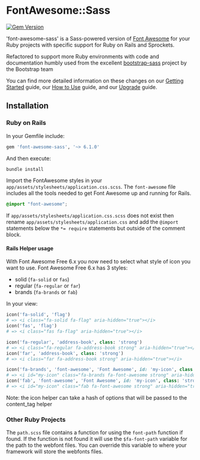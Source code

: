 # FontAwesome::Sass

[![Gem Version](https://badge.fury.io/rb/font-awesome-sass.svg)](https://badge.fury.io/rb/font-awesome-sass)

'font-awesome-sass' is a Sass-powered version of [Font Awesome](http://fontawesome.com/) for your Ruby projects with specific support for Ruby on Rails and Sprockets.

Refactored to support more Ruby environments with code and documentation humbly used from the excellent [bootstrap-sass](https://github.com/twbs/bootstrap-sass) project by the Bootstrap team

You can find more detailed information on these changes on our [Getting Started](https://fontawesome.com/docs/web/setup/get-started) guide, our [How to Use](https://fontawesome.com/docs/web/) guide, and our [Upgrade](https://fontawesome.com/docs/web/setup/upgrade/) guide.

## Installation

### Ruby on Rails

In your Gemfile include:

```ruby
gem 'font-awesome-sass', '~> 6.1.0'
```

And then execute:

```sh
bundle install
```

Import the FontAwesome styles in your `app/assets/stylesheets/application.css.scss`. The `font-awesome` file includes all the tools needed to get Font Awesome up and running for Rails.

```scss
@import "font-awesome";
```

If `app/assets/stylesheets/application.css.scss` does not exist then rename `app/assets/stylesheets/application.css` and add the `@import` statements below the `*= require` statements but outside of the comment block.

#### Rails Helper usage

With Font Awesome Free 6.x you now need to select what style of icon you want to use. Font Awesome Free 6.x has 3 styles:

  * solid (`fa-solid` or `fas`)
  * regular (`fa-regular` or `far`)
  * brands (`fa-brands` or `fab`)

In your view:

```ruby
icon('fa-solid', 'flag')
# => <i class="fa-solid fa-flag" aria-hidden="true"></i>
icon('fas', 'flag')
# => <i class="fas fa-flag" aria-hidden="true"></i>

```

```ruby
icon('fa-regular', 'address-book', class: 'strong')
# => <i class="fa-regular fa-address-book strong" aria-hidden="true"></i>
icon('far', 'address-book', class: 'strong')
# => <i class="far fa-address-book strong" aria-hidden="true"></i>
```

```ruby
icon('fa-brands', 'font-awesome', 'Font Awesome', id: 'my-icon', class: 'strong')
# => <i id="my-icon" class="fa-brands fa-font-awesome strong" aria-hidden="true"></i> Font Awesome
icon('fab', 'font-awesome', 'Font Awesome', id: 'my-icon', class: 'strong')
# => <i id="my-icon" class="fab fa-font-awesome strong" aria-hidden="true"></i> Font Awesome
```

Note: the icon helper can take a hash of options that will be passed to the content_tag helper

### Other Ruby Projects

The `path.scss` file contains a function for using the `font-path` function if found. If the function is not found it will use the `$fa-font-path` variable for the path to the webfont files. You can override this variable to where your framework will store the webfonts files.